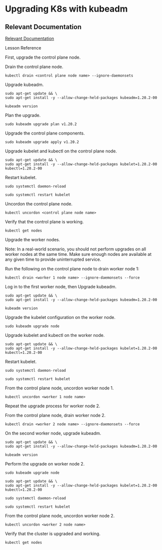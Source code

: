 # Upgrading K8s with kubeadm


## Relevant Documentation

[Relevant Documentation](https://kubernetes.io/docs/tasks/administer-cluster/kubeadm/kubeadm-upgrade/)

Lesson Reference

First, upgrade the control plane node.

Drain the control plane node.

```
kubectl drain <control plane node name> --ignore-daemonsets
```



Upgrade kubeadm.

```
sudo apt-get update && \
sudo apt-get install -y --allow-change-held-packages kubeadm=1.20.2-00

kubeadm version
```

Plan the upgrade.

```
sudo kubeadm upgrade plan v1.20.2
```

Upgrade the control plane components.

```
sudo kubeadm upgrade apply v1.20.2
```

Upgrade kubelet and kubectl on the control plane node.

```
sudo apt-get update && \
sudo apt-get install -y --allow-change-held-packages kubelet=1.20.2-00 kubectl=1.20.2-00
```


Restart kubelet.

```
sudo systemctl daemon-reload

sudo systemctl restart kubelet
```

Uncordon the control plane node.

```
kubectl uncordon <control plane node name>
```


Verify that the control plane is working.

```
kubectl get nodes
```

Upgrade the worker nodes.

Note: In a real-world scenario, you should not perform upgrades on all worker nodes at the same time. Make sure enough nodes are available at any given time to provide uninterrupted service.

Run the following on the control plane node to drain worker node 1:

```
kubectl drain <worker 1 node name> --ignore-daemonsets --force
```

Log in to the first worker node, then Upgrade kubeadm.

```
sudo apt-get update && \
sudo apt-get install -y --allow-change-held-packages kubeadm=1.20.2-00

kubeadm version
```

Upgrade the kubelet configuration on the worker node.

```
sudo kubeadm upgrade node
```

Upgrade kubelet and kubectl on the worker node.

```
sudo apt-get update && \
sudo apt-get install -y --allow-change-held-packages kubelet=1.20.2-00 kubectl=1.20.2-00
```

Restart kubelet.

```
sudo systemctl daemon-reload

sudo systemctl restart kubelet
```

From the control plane node, uncordon worker node 1.

```
kubectl uncordon <worker 1 node name>
```

Repeat the upgrade process for worker node 2.

From the control plane node, drain worker node 2.

```
kubectl drain <worker 2 node name> --ignore-daemonsets --force
```

On the second worker node, upgrade kubeadm.

```
sudo apt-get update && \
sudo apt-get install -y --allow-change-held-packages kubeadm=1.20.2-00

kubeadm version
```

Perform the upgrade on worker node 2.

```
sudo kubeadm upgrade node

sudo apt-get update && \
sudo apt-get install -y --allow-change-held-packages kubelet=1.20.2-00 kubectl=1.20.2-00

sudo systemctl daemon-reload

sudo systemctl restart kubelet
```

From the control plane node, uncordon worker node 2.

```
kubectl uncordon <worker 2 node name>
```

Verify that the cluster is upgraded and working.

```
kubectl get nodes
```
